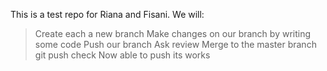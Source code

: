This is a test repo for Riana and Fisani.
We will:
> Create each a new branch
> Make changes on our branch by writing some code
> Push our branch
> Ask review
> Merge to the master branch
git push check 
> Now able to push its works
